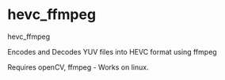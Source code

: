 # hevc_ffmpeg
hevc_ffmpeg

Encodes and Decodes YUV files into HEVC format using ffmpeg

Requires openCV, ffmpeg - Works on linux.
